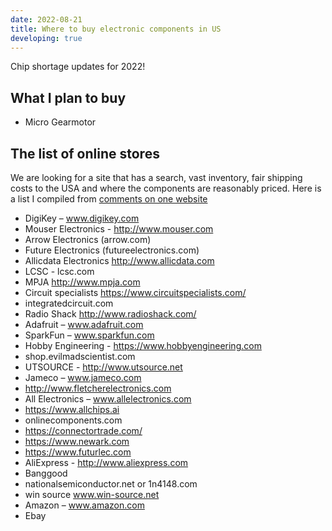 ```yaml
---
date: 2022-08-21
title: Where to buy electronic components in US
developing: true
---
```


Chip shortage updates for 2022!

## What I plan to buy

- Micro Gearmotor

## The list of online stores

We are looking for a site that has a search, vast inventory, fair shipping costs to the USA and where the components are reasonably priced. Here is a list I compiled from [comments on one website](https://www.build-electronic-circuits.com/buy-electronic-components/)

- DigiKey – www.digikey.com
- Mouser Electronics - http://www.mouser.com
- Arrow Electronics (arrow.com)
- Future Electronics (futureelectronics.com)
- Allicdata Electronics http://www.allicdata.com
- LCSC - lcsc.com
- MPJA http://www.mpja.com
- Circuit specialists https://www.circuitspecialists.com/ 
- integratedcircuit.com
- Radio Shack http://www.radioshack.com/
- Adafruit – www.adafruit.com
- SparkFun – www.sparkfun.com
- Hobby Engineering - https://www.hobbyengineering.com
- shop.evilmadscientist.com
- UTSOURCE - http://www.utsource.net
- Jameco – www.jameco.com
- http://www.fletcherelectronics.com
- All Electronics – www.allelectronics.com
- https://www.allchips.ai
- onlinecomponents.com
- https://connectortrade.com/
- https://www.newark.com
- https://www.futurlec.com
- AliExpress - http://www.aliexpress.com 
- Banggood
- nationalsemiconductor.net or 1n4148.com
- win source www.win-source.net
- Amazon – www.amazon.com
- Ebay
